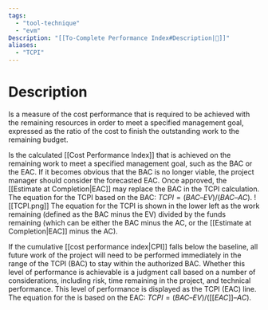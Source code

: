 ```yaml
---
tags:
  - "tool-technique"
  - "evm"
Description: "[[To-Complete Performance Index#Description|📝]]"
aliases:
  - "TCPI"
---
```

# Description
Is a measure of the cost performance that is required to be achieved with the remaining resources in order to meet a specified management goal, expressed as the ratio of the cost to finish the outstanding work to the remaining budget.

Is the calculated [[Cost Performance Index]] that is achieved on the remaining work to meet a specified management goal, such as the BAC or the EAC. If it becomes obvious that the BAC is no longer viable, the project manager should consider the forecasted EAC. Once approved, the [[Estimate at Completion|EAC]] may replace the BAC in the TCPI calculation. The equation for the TCPI based on the BAC: $TCPI = (BAC – EV) / (BAC – AC)$.
![[TCPI.png]]
The equation for the TCPI is shown in the lower left as the work remaining (defined as the BAC minus the EV) divided by the funds remaining (which can be either the BAC minus the AC, or the [[Estimate at Completion|EAC]] minus the AC).

If the cumulative [[cost performance index|CPI]] falls below the baseline, all future work of the project will need to be performed immediately in the range of the TCPI (BAC) to stay within the authorized BAC. Whether this level of performance is achievable is a judgment call based on a number of considerations, including risk, time remaining in the project, and technical performance. This level of performance is displayed as the TCPI (EAC) line. The equation for the  is based on the EAC: $TCPI = (BAC – EV) / ([[EAC]] – AC)$.